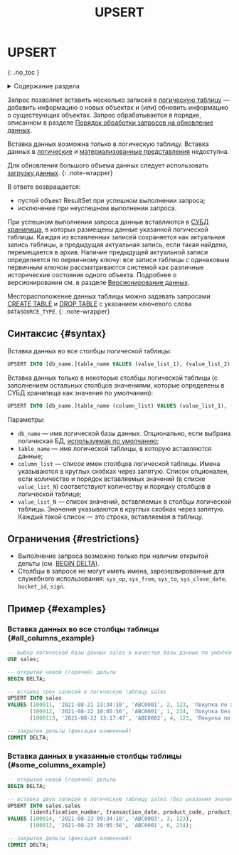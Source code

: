 ﻿---
layout: default
title: UPSERT
nav_order: 34
parent: Запросы SQL+
grand_parent: Справочная информация
has_children: false
has_toc: false
---

# UPSERT
{: .no_toc }

<details markdown="block">
  <summary>
    Содержание раздела
  </summary>
  {: .text-delta }
1. TOC
{:toc}
</details>

Запрос позволяет вставить несколько записей в [логическую таблицу](../../../overview/main_concepts/logical_table/logical_table.md) —  
добавить информацию о новых объектах и (или) обновить информацию о существующих объектах. Запрос обрабатывается 
в порядке, описанном в разделе
[Порядок обработки запросов на обновление данных](../../../overview/interactions/llw_processing/llw_processing.md).

Вставка данных возможна только в логическую таблицу.
Вставка данных в [логические](../../../overview/main_concepts/logical_view/logical_view.md)
и [материализованные представления](../../../overview/main_concepts/materialized_view/materialized_view.md)
недоступна.

Для обновления большого объема данных следует использовать 
[загрузку данных](../../../working_with_system/data_upload/data_upload.md).
{: .note-wrapper}

В ответе возвращается:
*   пустой объект ResultSet при успешном выполнении запроса;
*   исключение при неуспешном выполнении запроса.

При успешном выполнении запроса данные вставляются в [СУБД](../../../introduction/supported_DBMS/supported_DBMS.md) 
[хранилища](../../../overview/main_concepts/data_storage/data_storage.md), 
в которых размещены данные указанной логической таблицы. Каждая из вставленных записей сохраняется как актуальная 
запись таблицы, а предыдущая актуальная запись, если такая найдена, перемещается в архив. Наличие предыдущей актуальной 
записи определяется по первичному ключу: все записи таблицы с одинаковым первичным ключом рассматриваются системой как 
различные исторические состояния одного объекта. Подробнее о версионировании 
см. в разделе [Версионирование данных](../../../working_with_system/data_upload/data_versioning/data_versioning.md).

Месторасположение данных таблицы можно задавать запросами 
[CREATE TABLE](../CREATE_TABLE/CREATE_TABLE.md) и [DROP TABLE](../DROP_TABLE/DROP_TABLE.md) с указанием ключевого слова 
`DATASOURCE_TYPE`.
{: .note-wrapper}

## Синтаксис {#syntax}

Вставка данных во все столбцы логической таблицы:
```sql
UPSERT INTO [db_name.]table_name VALUES (value_list_1), (value_list_2), ...
```

Вставка данных только в некоторые столбцы логической таблицы
(с заполнением остальных столбцов значениями, которые определены в СУБД хранилища как значения по умолчанию):
```sql
UPSERT INTO [db_name.]table_name (column_list) VALUES (value_list_1), (value_list_2), ...
```

Параметры:
*   `db_name` — имя логической базы данных. Опционально, если выбрана логическая БД, 
    [используемая по умолчанию](../../../working_with_system/other_features/default_db_set-up/default_db_set-up.md);
*   `table_name` — имя логической таблицы, в которую вставляются данные;
*   `column_list` — список имен столбцов логической таблицы. Имена указываются в круглых скобках через запятую. 
    Список опционален, если количество и порядок вставляемых значений (в списке `value_list_N`) соответствуют количеству и 
    порядку столбцов в логической таблице;
*   `value_list_N` — список значений, вставляемых в столбцы логической таблицы. Значения указываются в круглых скобках 
    через запятую. Каждый такой список — это строка, вставляемая в таблицу. 

## Ограничения {#restrictions}

* Выполнение запроса возможно только при наличии открытой дельты (см. [BEGIN DELTA](../BEGIN_DELTA/BEGIN_DELTA.md)).
* Столбцы в запросе не могут иметь имена, зарезервированные для служебного использования: `sys_op`, `sys_from`,
  `sys_to`, `sys_close_date`, `bucket_id`, `sign`.

## Пример {#examples}

### Вставка данных во все столбцы таблицы {#all_columns_example}

```sql
-- выбор логической базы данных sales в качестве базы данных по умолчанию
USE sales;

-- открытие новой (горячей) дельты
BEGIN DELTA;

-- вставка трех записей в логическую таблицу sales
UPSERT INTO sales 
VALUES (100011, '2021-08-21 23:34:10', 'ABC0001', 2, 123, 'Покупка по акции "1+1"'), 
       (100012, '2021-08-22 10:05:56', 'ABC0001', 1, 234, 'Покупка без акций'), 
       (1000113, '2021-08-22 13:17:47', 'ABC0002', 4, 123, 'Покупка по акции "Лето"');

-- закрытие дельты (фиксация изменений)
COMMIT DELTA;
```

### Вставка данных в указанные столбцы таблицы {#some_columns_example}

```sql
-- открытие новой (горячей) дельты
BEGIN DELTA;

-- вставка двух записей в логическую таблицу sales (без указания значения столбца description)
UPSERT INTO sales.sales 
       (identification_number, transaction_date, product_code, product_units, store_id)
VALUES (100014, '2021-08-23 09:34:10', 'ABC0003', 3, 123), 
       (100012, '2021-08-23 20:05:56', 'ABC0001', 6, 234);

-- закрытие дельты (фиксация изменений)
COMMIT DELTA;
```